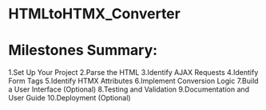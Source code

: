 # HTMLtoHTMX_Converter
# Milestones Summary:
1.Set Up Your Project
2.Parse the HTML
3.Identify AJAX Requests
4.Identify Form Tags
5.Identify HTMX Attributes
6.Implement Conversion Logic
7.Build a User Interface (Optional)
8.Testing and Validation
9.Documentation and User Guide
10.Deployment (Optional)

